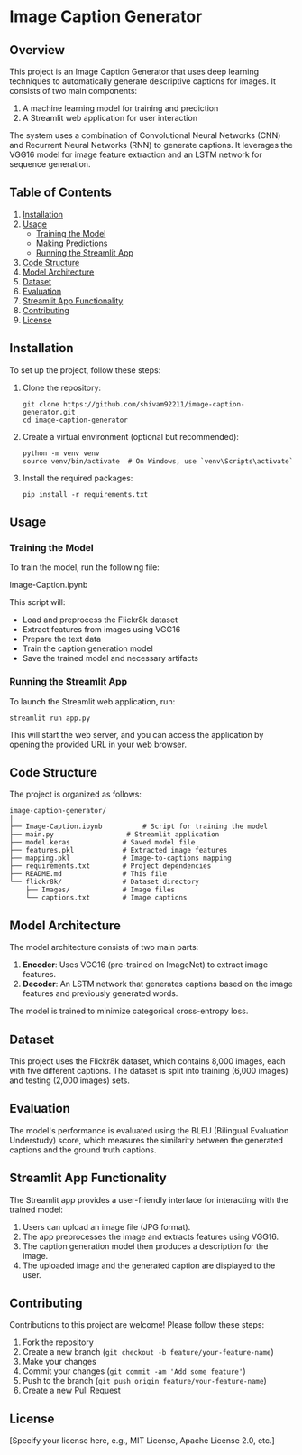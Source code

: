 # Image Caption Generator

## Overview

This project is an Image Caption Generator that uses deep learning techniques to automatically generate descriptive captions for images. It consists of two main components:

1. A machine learning model for training and prediction
2. A Streamlit web application for user interaction

The system uses a combination of Convolutional Neural Networks (CNN) and Recurrent Neural Networks (RNN) to generate captions. It leverages the VGG16 model for image feature extraction and an LSTM network for sequence generation.

## Table of Contents

1. [Installation](#installation)
2. [Usage](#usage)
   - [Training the Model](#training-the-model)
   - [Making Predictions](#making-predictions)
   - [Running the Streamlit App](#running-the-streamlit-app)
3. [Code Structure](#code-structure)
4. [Model Architecture](#model-architecture)
5. [Dataset](#dataset)
6. [Evaluation](#evaluation)
7. [Streamlit App Functionality](#streamlit-app-functionality)
8. [Contributing](#contributing)
9. [License](#license)

## Installation

To set up the project, follow these steps:

1. Clone the repository:
   ```
   git clone https://github.com/shivam92211/image-caption-generator.git
   cd image-caption-generator
   ```

2. Create a virtual environment (optional but recommended):
   ```
   python -m venv venv
   source venv/bin/activate  # On Windows, use `venv\Scripts\activate`
   ```

3. Install the required packages:
   ```
   pip install -r requirements.txt
   ```

## Usage

### Training the Model

To train the model, run the following file:

Image-Caption.ipynb

This script will:
- Load and preprocess the Flickr8k dataset
- Extract features from images using VGG16
- Prepare the text data
- Train the caption generation model
- Save the trained model and necessary artifacts

### Running the Streamlit App

To launch the Streamlit web application, run:

```
streamlit run app.py
```

This will start the web server, and you can access the application by opening the provided URL in your web browser.

## Code Structure

The project is organized as follows:

```
image-caption-generator/
│
├── Image-Caption.ipynb          # Script for training the model
├── main.py                  # Streamlit application
├── model.keras             # Saved model file
├── features.pkl            # Extracted image features
├── mapping.pkl             # Image-to-captions mapping
├── requirements.txt        # Project dependencies
├── README.md               # This file
└── flickr8k/               # Dataset directory
    ├── Images/             # Image files
    └── captions.txt        # Image captions
```

## Model Architecture

The model architecture consists of two main parts:

1. **Encoder**: Uses VGG16 (pre-trained on ImageNet) to extract image features.
2. **Decoder**: An LSTM network that generates captions based on the image features and previously generated words.

The model is trained to minimize categorical cross-entropy loss.

## Dataset

This project uses the Flickr8k dataset, which contains 8,000 images, each with five different captions. The dataset is split into training (6,000 images) and testing (2,000 images) sets.

## Evaluation

The model's performance is evaluated using the BLEU (Bilingual Evaluation Understudy) score, which measures the similarity between the generated captions and the ground truth captions.

## Streamlit App Functionality

The Streamlit app provides a user-friendly interface for interacting with the trained model:

1. Users can upload an image file (JPG format).
2. The app preprocesses the image and extracts features using VGG16.
3. The caption generation model then produces a description for the image.
4. The uploaded image and the generated caption are displayed to the user.

## Contributing

Contributions to this project are welcome! Please follow these steps:

1. Fork the repository
2. Create a new branch (`git checkout -b feature/your-feature-name`)
3. Make your changes
4. Commit your changes (`git commit -am 'Add some feature'`)
5. Push to the branch (`git push origin feature/your-feature-name`)
6. Create a new Pull Request

## License

[Specify your license here, e.g., MIT License, Apache License 2.0, etc.]